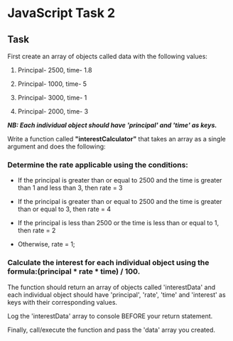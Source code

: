 # JavaScript Task 2

## Task

First create an array of objects called data with the following values:

1. Principal- 2500, time- 1.8

2. Principal- 1000, time- 5

3. Principal- 3000, time- 1

4. Principal- 2000, time- 3
 

_**NB: Each individual object should have 'principal' and 'time' as keys.**_

Write a function called **"interestCalculator"** that takes an array as a single argument and does the following:


### Determine the rate applicable using the conditions:

* If the principal is greater than or equal to 2500 and the time is greater than 1 and less than 3, then rate = 3

* If the principal is greater than or equal to 2500 and the time is greater than or equal to 3, then rate = 4

* If the principal is less than 2500 or the time is less than or equal to 1, then rate = 2

* Otherwise, rate = 1;

 

### Calculate the interest for each individual object using the formula:(principal * rate * time) / 100. 

The function should return an array of objects called 'interestData' and each individual object should have 'principal', 'rate', 'time' and 'interest' as keys with their corresponding values.

Log the 'interestData' array to console BEFORE your return statement.

Finally, call/execute the function and pass the 'data' array you created.